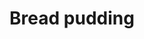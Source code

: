 ---
index: 31
title: Bread pudding
slugify: bread-pudding
product: bread
book: The complete nose to tail
page: 176
dish: desert
---